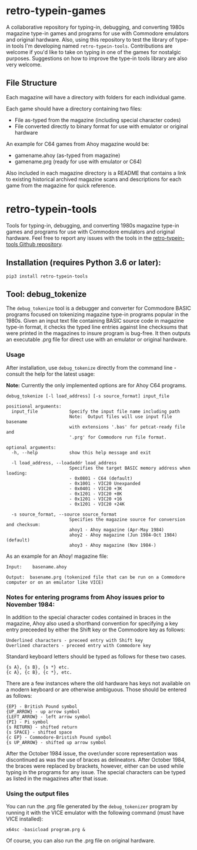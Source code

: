 # retro-typein-games
A collaborative repository for typing-in, debugging, and converting 1980s
magazine type-in games and programs for use with Commodore emulators and
original hardware.  Also, using this repository to test the library of type-in
tools I'm developing named `retro-typein-tools`.  Contributions are welcome if
you'd like to take on typing in one of the games for nostalgic purposes.
Suggestions on how to improve the type-in tools library are also very welcome.

## File Structure
Each magazine will have a directory with folders for each individual game.

Each game should have a directory containing two files:
- File as-typed from the magazine (including special character codes)
- File converted directly to binary format for use with emulator or original hardware

An example for C64 games from Ahoy magazine would be:
- gamename.ahoy (as-typed from magazine)
- gamename.prg (ready for use with emulator or C64)

Also included in each magazine directory is a README that contains a link to
existing historical archived magazine scans and descriptions for each game from
the magazine for quick reference.

# retro-typein-tools
Tools for typing-in, debugging, and converting 1980s magazine type-in games and 
programs for use with Commodore emulators and original hardware.  Feel free to
report any issues with the tools in the [retro-typein-tools Github repository](https://github.com/mbuhidar/retro_typein_tools).

## Installation (requires Python 3.6 or later):
`pip3 install retro-typein-tools`

## Tool: debug_tokenize

The `debug_tokenize` tool is a debugger and converter for Commodore BASIC 
programs focused on tokenizing magazine type-in programs popular in the 1980s. 
Given an input text file containing BASIC source code in magazine type-in
format, it checks the typed line entries against line checksums that were 
printed in the magazines to insure program is bug-free.  It then outputs an
executable .prg file for direct use with an emulator or original hardware.

### Usage

After installation, use `debug_tokenize` directly from the command line - 
consult the help for the latest usage: 

**Note:** Currently the only implemented options are for Ahoy C64 programs. 

```
debug_tokenize [-l load_address] [-s source_format] input_file
```

```
positional arguments:
  input_file            Specify the input file name including path
                        Note:  Output files will use input file basename
                        with extensions '.bas' for petcat-ready file and
                        '.prg' for Commodore run file format.

optional arguments:
  -h, --help            show this help message and exit

  -l load_address, --loadaddr load_address
                        Specifies the target BASIC memory address when loading:
                        - 0x0801 - C64 (default)
                        - 0x1001 - VIC20 Unexpanded
                        - 0x0401 - VIC20 +3K
                        - 0x1201 - VIC20 +8K
                        - 0x1201 - VIC20 +16
                        - 0x1201 - VIC20 +24K

  -s source_format, --source source_format
                        Specifies the magazine source for conversion and checksum:
                        ahoy1 - Ahoy magazine (Apr-May 1984)
                        ahoy2 - Ahoy magazine (Jun 1984-Oct 1984) (default)
                        ahoy3 - Ahoy magazine (Nov 1984-)
```

As an example for an Ahoy! magazine file:

```
Input:    basename.ahoy

Output:  basename.prg (tokenized file that can be run on a Commodore 
computer or on an emulator like VICE)
```

### Notes for entering programs from Ahoy issues prior to November 1984:

In addition to the special character codes contained in braces 
in the magazine, Ahoy also used a shorthand convention for 
specifying a key entry preceeded by either the Shift key or the 
Commodore key as follows:

    Underlined characters - preceed entry with Shift key
    Overlined characters - preceed entry with Commodore key

Standard keyboard letters should be typed as follows for these two cases.

    {s A}, {s B}, {s *} etc.
    {c A}, {c B}, {c *}, etc.

There are a few instances where the old hardware has keys not
available on a modern keyboard or are otherwise ambiguous.
Those should be entered as follows:

    {EP} - British Pound symbol
    {UP_ARROW} - up arrow symbol
    {LEFT_ARROW} - left arrow symbol
    {PI} - Pi symbol
    {s RETURN} - shifted return
    {s SPACE} - shifted space
    {c EP} - Commodore-Bristish Pound symbol
    {s UP_ARROW} - shifted up arrow symbol

After the October 1984 issue, the over/under score representation was 
discontinued as was the use of braces as delineators.  After October 1984, the
braces were replaced by brackets, however, either can be used while typing in
the programs for any issue.  The special characters can be typed as listed
in the magazines after that issue.

### Using the output files

You can run the .prg file generated by the `debug_tokenizer` program by
running it with the VICE emulator with the following command (must have VICE
installed):

```
x64sc -basicload program.prg &
```

Of course, you can also run the .prg file on original hardware.
